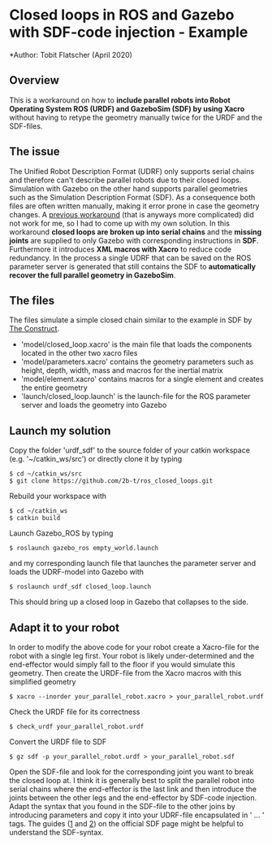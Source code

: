 # Closed loops in ROS and Gazebo with SDF-code injection - Example

*Author: Tobit Flatscher (April 2020)

## Overview
This is a workaround on how to **include parallel robots into Robot Operating System ROS (URDF) and GazeboSim (SDF) by using Xacro** without having to retype the geometry manually twice for the URDF and the SDF-files.

## The issue
The Unified Robot Description Format (UDRF) only supports serial chains and therefore can't describe parallel robots due to their closed loops. Simulation with Gazebo on the other hand supports parallel geometries such as the Simulation Description Format (SDF). As a consequence both files are often written manually, making it error prone in case the geometry changes.
A [previous workaround](https://github.com/wojiaojiao/pegasus_gazebo_plugins) (that is anyways more complicated) did not work for me, so I had to come up with my own solution. 
In this workaround **closed loops are broken up into serial chains** and the **missing joints** are supplied to only Gazebo with corresponding instructions in **SDF**. Furthermore it introduces **XML macros with Xacro** to reduce code redundancy. In the process a single UDRF that can be saved on the ROS parameter server is generated that still contains the SDF to **automatically recover the full parallel geometry in GazeboSim**.

## The files
The files simulate a simple closed chain similar to the example in SDF by [The Construct](https://youtu.be/hglRGiNHRno).
- 'model/closed_loop.xacro' is the main file that loads the components located in the other two xacro files
- 'model/parameters.xacro' contains the geometry parameters such as height, depth, width, mass and macros for the inertial matrix
- 'model/element.xacro' contains macros for a single element and creates the entire geometry
- 'launch/closed_loop.launch' is the launch-file for the ROS parameter server and loads the geometry into Gazebo

## Launch my solution
Copy the folder 'urdf_sdf' to the source folder of your catkin workspace (e.g. '~/catkin_ws/src') or directly clone it by typing
```
$ cd ~/catkin_ws/src 
$ git clone https://github.com/2b-t/ros_closed_loops.git 
```
Rebuild your workspace with
```
$ cd ~/catkin_ws
$ catkin build
```
Launch Gazebo_ROS by typing
```
$ roslaunch gazebo_ros empty_world.launch
```
and my corresponding launch file that launches the parameter server and loads the UDRF-model into Gazebo with
```
$ roslaunch urdf_sdf closed_loop.launch
```
This should bring up a closed loop in Gazebo that collapses to the side.

## Adapt it to your robot
In order to modify the above code for your robot create a Xacro-file for the robot with a single leg first. Your robot is likely under-determined and the end-effector would simply fall to the floor if you would simulate this geometry.
Then create the URDF-file from the Xacro macros with this simplified geometry
```
$ xacro --inorder your_parallel_robot.xacro > your_parallel_robot.urdf
```
Check the URDF file for its correctness
```
$ check_urdf your_parallel_robot.urdf
```
Convert the URDF file to SDF
```
$ gz sdf -p your_parallel_robot.urdf > your_parallel_robot.sdf
```
Open the SDF-file and look for the corresponding joint you want to break the closed loop at. I think it is generally best to split the parallel robot into serial chains where the end-effector is the last link and then introduce the joints between the other legs and the end-effector by SDF-code injection.
Adapt the syntax that you found in the SDF-file to the other joins by introducing parameters and copy it into your UDRF-file encapsulated in '<gazebo> ... </gazebo>' tags. The guides ([1](http://sdformat.org/spec?ver=1.7&elem=joint) and [2](http://sdformat.org/tutorials?tut=spec_model_kinematics)) on the official SDF page might be helpful to understand the SDF-syntax.
